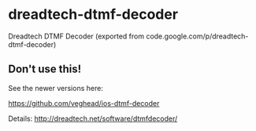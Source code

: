 # dreadtech-dtmf-decoder
Dreadtech DTMF Decoder (exported from code.google.com/p/dreadtech-dtmf-decoder)

## Don't use this!
See the newer versions here:

https://github.com/veghead/ios-dtmf-decoder

Details:
http://dreadtech.net/software/dtmfdecoder/
